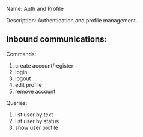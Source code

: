 Name: Auth and Profile

Description: Authentication and profile management.

## Inbound communications:

Commands:
1. create account/register
2. login
3. logout
4. edit profile
5. remove account

Queries:
1. list user by text
2. list user by status
3. show user profile

